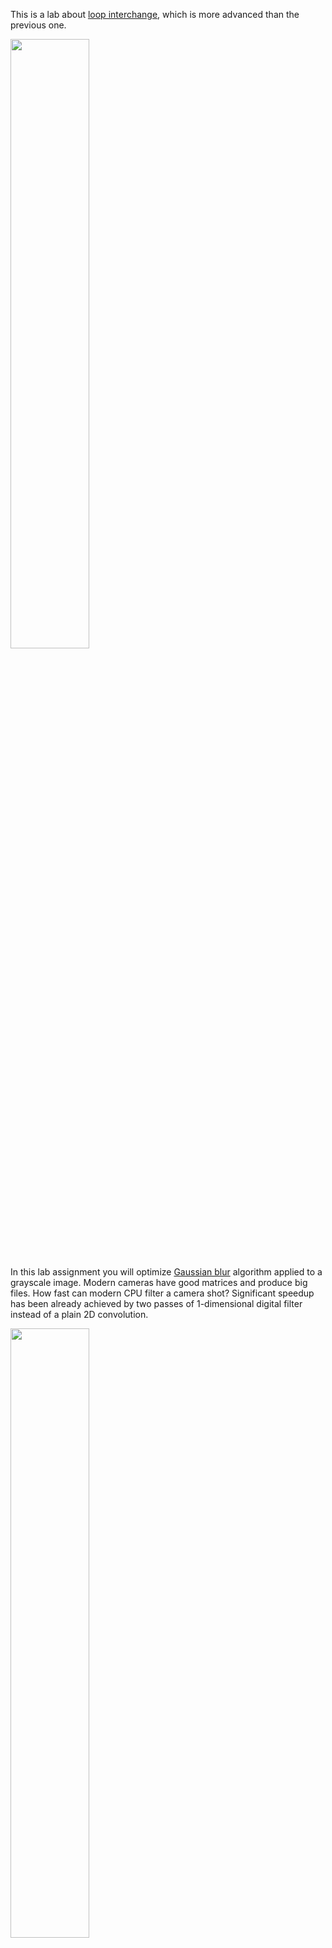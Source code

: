 This is a lab about [loop interchange](https://en.wikipedia.org/wiki/Loop_interchange), which is more advanced than the previous one.

[<img src="https://drive.google.com/uc?export=view&id=1pX20Lb2E11invOb9_0kqndoGykusxQTV" width="50%">](https://www.youtube.com/watch?v=vsvdtOgBHWo&list=PLRWO2AL1QAV6bJAU2kgB4xfodGID43Y5d)

In this lab assignment you will optimize [Gaussian blur](https://en.wikipedia.org/wiki/Gaussian_blur) algorithm applied to a grayscale image.
Modern cameras have good matrices and produce big files. How fast can modern CPU filter a camera shot?
Significant speedup has been already achieved by two passes of 1-dimensional digital filter instead of a plain 2D convolution.

[<img src="https://drive.google.com/uc?export=view&id=1u0Go7Mp30Bs_nZUYyZcK7gTvKo8BG4Va" width="50%">](https://www.youtube.com/watch?v=G6BbPB37sYg&list=PLRWO2AL1QAV6bJAU2kgB4xfodGID43Y5d)